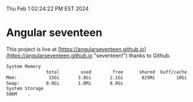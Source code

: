 Thu Feb  1 02:24:22 PM EST 2024

# Angular seventeen


This project is live at [https://angularseventeen.github.io](https://angularseventeen.github.io "seventeen!") thanks to Github.

```bash
System Memory
               total        used        free      shared  buff/cache   available
Mem:            15Gi       3.8Gi       2.1Gi       825Mi        10Gi        11Gi
Swap:          8.0Gi       1.8Mi       8.0Gi
System Storage
506M	.
```
